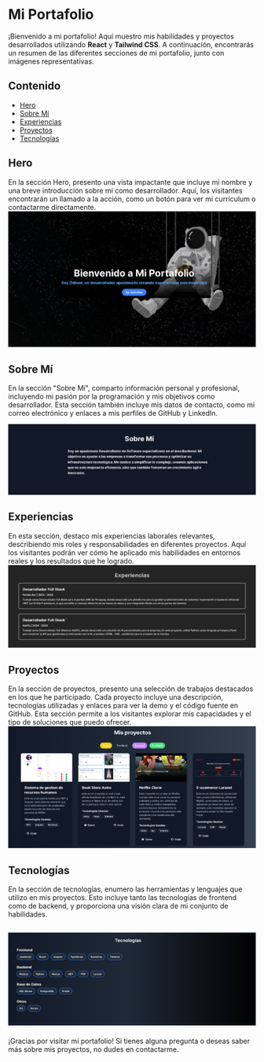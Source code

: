 # Mi Portafolio

¡Bienvenido a mi portafolio! Aquí muestro mis habilidades y proyectos desarrollados utilizando **React** y **Tailwind CSS**. A continuación, encontrarás un resumen de las diferentes secciones de mi portafolio, junto con imágenes representativas.

## Contenido

- [Hero](#hero)
- [Sobre Mí](#sobre-mí)
- [Experiencias](#experiencias)
- [Proyectos](#proyectos)
- [Tecnologías](#tecnologías)

## Hero


En la sección Hero, presento una vista impactante que incluye mi nombre y una breve introducción sobre mí como desarrollador. Aquí, los visitantes encontrarán un llamado a la acción, como un botón para ver mi currículum o contactarme directamente.
![Imagen de la Sección Hero](images/hero.png)

## Sobre Mí


En la sección "Sobre Mí", comparto información personal y profesional, incluyendo mi pasión por la programación y mis objetivos como desarrollador. Esta sección también incluye mis datos de contacto, como mi correo electrónico y enlaces a mis perfiles de GitHub y LinkedIn.

![Imagen de la Sección Sobre Mí](images/sobremi.png)
## Experiencias


En esta sección, destaco mis experiencias laborales relevantes, describiendo mis roles y responsabilidades en diferentes proyectos. Aquí los visitantes podrán ver cómo he aplicado mis habilidades en entornos reales y los resultados que he logrado.
![Imagen de la Sección Experiencias](images/experiencias.png)

## Proyectos


En la sección de proyectos, presento una selección de trabajos destacados en los que he participado. Cada proyecto incluye una descripción, tecnologías utilizadas y enlaces para ver la demo y el código fuente en GitHub. Esta sección permite a los visitantes explorar mis capacidades y el tipo de soluciones que puedo ofrecer.
![Imagen de la Sección Proyectos](images/proyectos.png)

## Tecnologías


En la sección de tecnologías, enumero las herramientas y lenguajes que utilizo en mis proyectos. Esto incluye tanto las tecnologías de frontend como de backend, y proporciona una visión clara de mi conjunto de habilidades.

![Imagen de la Sección Tecnologías](images/tecnologias.png)
---

¡Gracias por visitar mi portafolio! Si tienes alguna pregunta o deseas saber más sobre mis proyectos, no dudes en contactarme.
